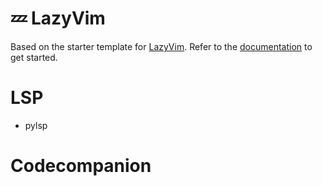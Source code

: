 # 💤 LazyVim

Based on the starter template for [LazyVim](https://github.com/LazyVim/LazyVim).
Refer to the [documentation](https://lazyvim.github.io/installation) to get started.

# LSP
- pylsp

# Codecompanion


